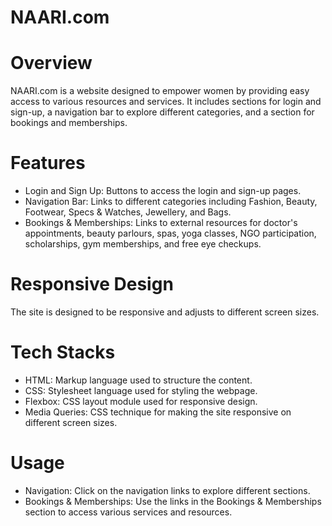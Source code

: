 # NAARI.com

# Overview
NAARI.com is a website designed to empower women by providing easy access to various resources and services. It includes sections for login and sign-up, a navigation bar to explore different categories, and a section for bookings and memberships.

# Features
- Login and Sign Up: Buttons to access the login and sign-up pages.
- Navigation Bar: Links to different categories including Fashion, Beauty, Footwear, Specs & Watches, Jewellery, and Bags.
- Bookings & Memberships: Links to external resources for doctor's appointments, beauty parlours, spas, yoga classes, NGO participation, scholarships, gym memberships, and free eye checkups.

# Responsive Design
The site is designed to be responsive and adjusts to different screen sizes.

# Tech Stacks
- HTML: Markup language used to structure the content.
- CSS: Stylesheet language used for styling the webpage.
- Flexbox: CSS layout module used for responsive design.
- Media Queries: CSS technique for making the site responsive on different screen sizes.

# Usage
- Navigation: Click on the navigation links to explore different sections.
- Bookings & Memberships: Use the links in the Bookings & Memberships section to access various services and resources.


